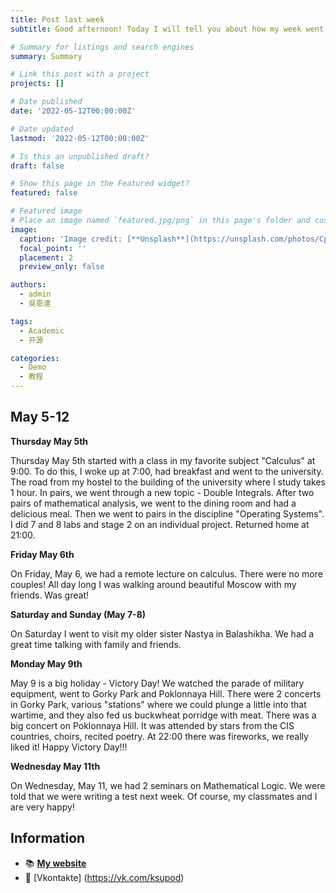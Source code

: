 ```yaml
---
title: Post last week
subtitle: Good afternoon! Today I will tell you about how my week went!

# Summary for listings and search engines
summary: Summary

# Link this post with a project
projects: []

# Date published
date: '2022-05-12T00:00:00Z'

# Date updated
lastmod: '2022-05-12T00:00:00Z'

# Is this an unpublished draft?
draft: false

# Show this page in the Featured widget?
featured: false

# Featured image
# Place an image named `featured.jpg/png` in this page's folder and customize its options here.
image:
  caption: 'Image credit: [**Unsplash**](https://unsplash.com/photos/CpkOjOcXdUY)'
  focal_point: ''
  placement: 2
  preview_only: false

authors:
  - admin
  - 吳恩達

tags:
  - Academic
  - 开源

categories:
  - Demo
  - 教程
---
```


## May 5-12

**Thursday May 5th**

Thursday May 5th started with a class in my favorite subject "Calculus" at 9:00. To do this, I woke up at 7:00, had breakfast and went to the university. The road from my hostel to the building of the university where I study takes 1 hour. In pairs, we went through a new topic - Double Integrals. After two pairs of mathematical analysis, we went to the dining room and had a delicious meal. Then we went to pairs in the discipline "Operating Systems". I did 7 and 8 labs and stage 2 on an individual project. Returned home at 21:00.


**Friday May 6th**

On Friday, May 6, we had a remote lecture on calculus. There were no more couples! All day long I was walking around beautiful Moscow with my friends. Was great!

**Saturday and Sunday (May 7-8)**

On Saturday I went to visit my older sister Nastya in Balashikha. We had a great time talking with family and friends.

**Monday May 9th**

May 9 is a big holiday - Victory Day! We watched the parade of military equipment, went to Gorky Park and Poklonnaya Hill. There were 2 concerts in Gorky Park, various "stations" where we could plunge a little into that wartime, and they also fed us buckwheat porridge with meat. There was a big concert on Poklonnaya Hill. It was attended by stars from the CIS countries, choirs, recited poetry. At 22:00 there was fireworks, we really liked it! Happy Victory Day!!!

**Wednesday May 11th**

On Wednesday, May 11, we had 2 seminars on Mathematical Logic. We were told that we were writing a test next week. Of course, my classmates and I are very happy!


## Information


- 📚 [**My website**](https://kvpodjhyarova.github.io/post/getting-started/)
- 💬 [Vkontakte] (https://vk.com/ksupod)



